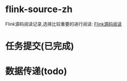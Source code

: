 # flink-source-zh

Flink源码阅读记录,选择比较重要的进行阅读:
[Flink源码阅读](docs/_build/text/index.txt)
# 任务提交(已完成)
# 数据传递(todo)

